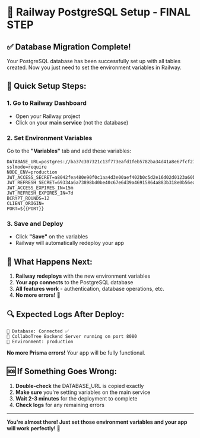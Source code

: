 # 🎯 Railway PostgreSQL Setup - FINAL STEP

## ✅ Database Migration Complete!

Your PostgreSQL database has been successfully set up with all tables created. Now you just need to set the environment variables in Railway.

## 🚀 Quick Setup Steps:

### 1. Go to Railway Dashboard
- Open your Railway project
- Click on your **main service** (not the database)

### 2. Set Environment Variables
Go to the **"Variables"** tab and add these variables:

```env
DATABASE_URL=postgres://ba37c307321c13f773eafd1feb5782ba34d41a8e67fcf27ba131ae676522a20f:sk_p89KrK6RyDUUNZ0xwCC0f@db.prisma.io:5432/postgres?sslmode=require
NODE_ENV=production
JWT_ACCESS_SECRET=a8042fea480e90f0c1aa4d3e00aef402b0c5d2e16d02d0123a60b29e38c19782
JWT_REFRESH_SECRET=69334a6a73898bd0be40c67e6d39a46915864a883b318e0b56eac00e96ddfd9e
JWT_ACCESS_EXPIRES_IN=15m
JWT_REFRESH_EXPIRES_IN=7d
BCRYPT_ROUNDS=12
CLIENT_ORIGIN=
PORT=${{PORT}}
```

### 3. Save and Deploy
- Click **"Save"** on the variables
- Railway will automatically redeploy your app

## 🎉 What Happens Next:

1. **Railway redeploys** with the new environment variables
2. **Your app connects** to the PostgreSQL database
3. **All features work** - authentication, database operations, etc.
4. **No more errors!** 🚀

## 🔍 Expected Logs After Deploy:

```
💾 Database: Connected ✅
🚀 CollaboTree Backend Server running on port 8080
📡 Environment: production
```

**No more Prisma errors!** Your app will be fully functional.

## 🆘 If Something Goes Wrong:

1. **Double-check** the DATABASE_URL is copied exactly
2. **Make sure** you're setting variables on the main service
3. **Wait 2-3 minutes** for the deployment to complete
4. **Check logs** for any remaining errors

---

**You're almost there! Just set those environment variables and your app will work perfectly! 🎯**




